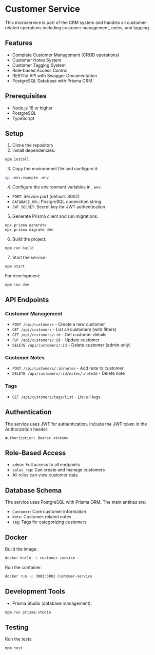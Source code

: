 # Customer Service

This microservice is part of the CRM system and handles all customer-related operations including customer management, notes, and tagging.

## Features

- Complete Customer Management (CRUD operations)
- Customer Notes System
- Customer Tagging System
- Role-based Access Control
- RESTful API with Swagger Documentation
- PostgreSQL Database with Prisma ORM

## Prerequisites

- Node.js 18 or higher
- PostgreSQL
- TypeScript

## Setup

1. Clone the repository
2. Install dependencies:
```bash
npm install
```

3. Copy the environment file and configure it:
```bash
cp .env.example .env
```

4. Configure the environment variables in `.env`:
- `PORT`: Service port (default: 3002)
- `DATABASE_URL`: PostgreSQL connection string
- `JWT_SECRET`: Secret key for JWT authentication

5. Generate Prisma client and run migrations:
```bash
npx prisma generate
npx prisma migrate dev
```

6. Build the project:
```bash
npm run build
```

7. Start the service:
```bash
npm start
```

For development:
```bash
npm run dev
```

## API Endpoints

### Customer Management
- `POST /api/customers` - Create a new customer
- `GET /api/customers` - List all customers (with filters)
- `GET /api/customers/:id` - Get customer details
- `PUT /api/customers/:id` - Update customer
- `DELETE /api/customers/:id` - Delete customer (admin only)

### Customer Notes
- `POST /api/customers/:id/notes` - Add note to customer
- `DELETE /api/customers/:id/notes/:noteId` - Delete note

### Tags
- `GET /api/customers/tags/list` - List all tags

## Authentication

The service uses JWT for authentication. Include the JWT token in the Authorization header:
```
Authorization: Bearer <token>
```

## Role-Based Access

- `admin`: Full access to all endpoints
- `sales_rep`: Can create and manage customers
- All roles can view customer data

## Database Schema

The service uses PostgreSQL with Prisma ORM. The main entities are:
- `Customer`: Core customer information
- `Note`: Customer-related notes
- `Tag`: Tags for categorizing customers

## Docker

Build the image:
```bash
docker build -t customer-service .
```

Run the container:
```bash
docker run -p 3002:3002 customer-service
```

## Development Tools

- Prisma Studio (database management):
```bash
npm run prisma:studio
```

## Testing

Run the tests:
```bash
npm test
```
